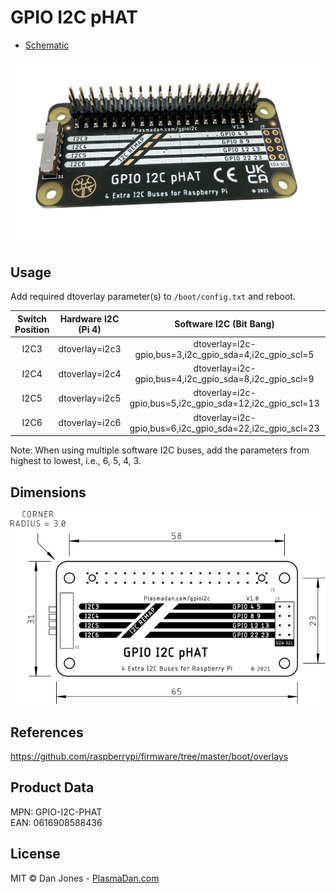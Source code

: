 # GPIO I2C pHAT

* [Schematic](https://github.com/plasmadancom/GPIO-I2C-pHAT/blob/main/docs/gpio-i2c-phat-v1.0-schematic.pdf)

<p align="center">
    <a href="https://plasmadan.com/gpioi2c?utm_source=github&utm_medium=banner" target="_blank" rel="nofollow">
        <img alt="GPIO I2C pHAT" src="/img/gpio-i2c-phat.jpg" width="500">
    </a>
</p>

## Usage

Add required dtoverlay parameter(s) to ```/boot/config.txt``` and reboot.

| Switch Position | Hardware I2C (Pi 4) | Software I2C (Bit Bang) | GPIO |
| :---: | :---: | :---: | :---: |
| I2C3 | dtoverlay=i2c3 | dtoverlay=i2c-gpio,bus=3,i2c_gpio_sda=4,i2c_gpio_scl=5 | 4 5 |
| I2C4 | dtoverlay=i2c4 | dtoverlay=i2c-gpio,bus=4,i2c_gpio_sda=8,i2c_gpio_scl=9 | 8 9 |
| I2C5 | dtoverlay=i2c5 | dtoverlay=i2c-gpio,bus=5,i2c_gpio_sda=12,i2c_gpio_scl=13 | 12 13 |
| I2C6 | dtoverlay=i2c6 | dtoverlay=i2c-gpio,bus=6,i2c_gpio_sda=22,i2c_gpio_scl=23 | 22 23 |

Note: When using multiple software I2C buses, add the parameters from highest to lowest, i.e., 6, 5, 4, 3.

## Dimensions

<p align="center">
    <a href="https://raw.githubusercontent.com/plasmadancom/GPIO-I2C-pHAT/main/img/gpio-i2c-phat-v1.0-dimensions.svg">
        <img alt="Mechanical Drawing" src="/img/gpio-i2c-phat-v1.0-dimensions.svg" width="600">
    </a>
</p>

## References

https://github.com/raspberrypi/firmware/tree/master/boot/overlays

## Product Data

MPN: GPIO-I2C-PHAT  
EAN: 0616908588436

## License

MIT © Dan Jones - [PlasmaDan.com](https://plasmadan.com)

